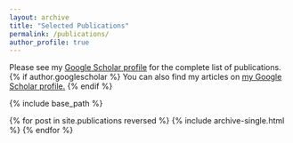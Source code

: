 ```yaml
---
layout: archive
title: "Selected Publications"
permalink: /publications/
author_profile: true
---
```

Please see my [Google Scholar profile](http://scholar.google.com/citations?user=Q84PBTQAAAAJ&hl=en) for the complete list of publications.
{% if author.googlescholar %}
  You can also find my articles on <u><a href="{{author.googlescholar}}">my Google Scholar profile</a>.</u>
{% endif %}

{% include base_path %}

{% for post in site.publications reversed %}
  {% include archive-single.html %}
{% endfor %}
